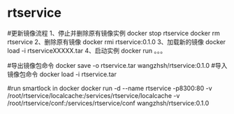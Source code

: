# rtservice

#更新镜像流程
1、停止并删除原有镜像实例
    docker stop rtservice
    docker rm rtservice
2、删除原有镜像
    docker rmi rtservice:0.1.0
3、加载新的镜像
    docker load -i rtserviceXXXXX.tar
4、启动实例
    docker run 。。。

#导出镜像包命令
docker save -o rtservice.tar wangzhsh/rtservice:0.1.0
#导入镜像包命令
docker load -i rtservice.tar

#run smartlock in docker
docker run -d --name rtservice -p8300:80 -v /root/rtservice/localcache:/services/rtservice/localcache -v /root/rtservice/conf:/services/rtservice/conf wangzhsh/rtservice:0.1.0

